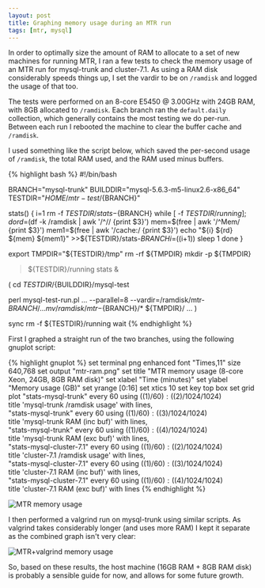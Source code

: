 ```yaml
---
layout: post
title: Graphing memory usage during an MTR run
tags: [mtr, mysql]
---
```


In order to optimally size the amount of RAM to allocate to a set of new
machines for running MTR, I ran a few tests to check the memory usage of an MTR
run for mysql-trunk and cluster-7.1.  As using a RAM disk considerably speeds
things up, I set the vardir to be on `/ramdisk` and logged the usage of that
too.

The tests were performed on an 8-core E5450 @ 3.00GHz with 24GB RAM, with 8GB
allocated to `/ramdisk`.  Each branch ran the `default.daily` collection, which
generally contains the most testing we do per-run.  Between each run I rebooted
the machine to clear the buffer cache and `/ramdisk`.

I used something like the script below, which saved the per-second usage of
`/ramdisk`, the total RAM used, and the RAM used minus buffers.

{% highlight bash %}
#!/bin/bash

BRANCH="mysql-trunk"
BUILDDIR="mysql-5.6.3-m5-linux2.6-x86_64"
TESTDIR="${HOME}/mtr-test/${BRANCH}"

stats()
{
  i=1
  rm -f ${TESTDIR}/stats-${BRANCH}
  while [ -f ${TESTDIR}/running ]; do
    rd=$(df -k /ramdisk | awk '/^\// {print $3}')
    mem=$(free | awk '/^Mem/ {print $3}')
    mem1=$(free | awk '/cache:/ {print $3}')
    echo "${i} ${rd} ${mem} ${mem1}" >>${TESTDIR}/stats-${BRANCH}
    i=$((i+1))
    sleep 1
  done
}

export TMPDIR="${TESTDIR}/tmp"
rm -rf ${TMPDIR}
mkdir -p ${TMPDIR}

>${TESTDIR}/running
stats &

(
  cd ${TESTDIR}/${BUILDDIR}/mysql-test

  perl mysql-test-run.pl ... --parallel=8 --vardir=/ramdisk/mtr-${BRANCH}/...
  mv /ramdisk/mtr-${BRANCH}/* ${TMPDIR}/
  ...
)

sync
rm -f ${TESTDIR}/running
wait
{% endhighlight %}

First I graphed a straight run of the two branches, using the following gnuplot script:

{% highlight gnuplot %}
set terminal png enhanced font "Times,11" size 640,768
set output "mtr-ram.png"
set title "MTR memory usage (8-core Xeon, 24GB, 8GB RAM disk)"
set xlabel "Time (minutes)"
set ylabel "Memory usage (GB)"
set yrange [0:16]
set xtics 10
set key top box
set grid
plot "stats-mysql-trunk" every 60 using (($1)/60):(($2)/1024/1024) \
        title 'mysql-trunk /ramdisk usage' with lines, \
     "stats-mysql-trunk" every 60 using (($1)/60):(($3)/1024/1024) \
        title 'mysql-trunk RAM (inc buf)' with lines, \
     "stats-mysql-trunk" every 60 using (($1)/60):(($4)/1024/1024) \
        title 'mysql-trunk RAM (exc buf)' with lines, \
     "stats-mysql-cluster-7.1" every 60 using (($1)/60):(($2)/1024/1024) \
        title 'cluster-7.1 /ramdisk usage' with lines, \
     "stats-mysql-cluster-7.1" every 60 using (($1)/60):(($3)/1024/1024) \
        title 'cluster-7.1 RAM (inc buf)' with lines, \
     "stats-mysql-cluster-7.1" every 60 using (($1)/60):(($4)/1024/1024) \
        title 'cluster-7.1 RAM (exc buf)' with lines
{% endhighlight %}

<div class="postimg">
  <img src="http://{{ site.url }}/files/images/mtr-ram.png" alt="MTR memory usage">
</div>

I then performed a valgrind run on mysql-trunk using similar scripts.  As
valgrind takes considerably longer (and uses more RAM) I kept it separate as
the combined graph isn't very clear:

<div class="postimg">
  <img src="http://{{ site.url }}/files/images/mtr-ram-valgrind.png" alt="MTR+valgrind memory usage">
</div>

So, based on these results, the host machine (16GB RAM + 8GB RAM disk) is
probably a sensible guide for now, and allows for some future growth.
